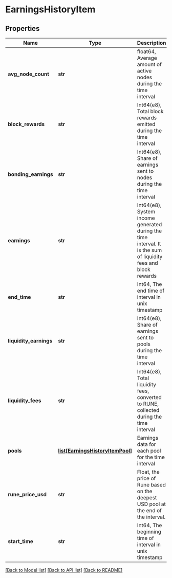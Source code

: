 # EarningsHistoryItem

## Properties
Name | Type | Description | Notes
------------ | ------------- | ------------- | -------------
**avg_node_count** | **str** | float64, Average amount of active nodes during the time interval | 
**block_rewards** | **str** | Int64(e8), Total block rewards emitted during the time interval | 
**bonding_earnings** | **str** | Int64(e8), Share of earnings sent to nodes during the time interval | 
**earnings** | **str** | Int64(e8), System income generated during the time interval. It is the sum of liquidity fees and block rewards | 
**end_time** | **str** | Int64, The end time of interval in unix timestamp | 
**liquidity_earnings** | **str** | Int64(e8), Share of earnings sent to pools during the time interval | 
**liquidity_fees** | **str** | Int64(e8), Total liquidity fees, converted to RUNE, collected during the time interval | 
**pools** | [**list[EarningsHistoryItemPool]**](EarningsHistoryItemPool.md) | Earnings data for each pool for the time interval | 
**rune_price_usd** | **str** | Float, the price of Rune based on the deepest USD pool at the end of the interval.  | 
**start_time** | **str** | Int64, The beginning time of interval in unix timestamp | 

[[Back to Model list]](../README.md#documentation-for-models) [[Back to API list]](../README.md#documentation-for-api-endpoints) [[Back to README]](../README.md)

